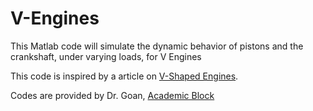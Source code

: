 # V-Engines
This Matlab code will simulate the dynamic behavior of pistons and the crankshaft, under varying loads, for V Engines

This code is inspired by a article on <a href="https://www.academicblock.com/technology/car-engine-technology/v-shaped-engines">V-Shaped Engines</a>.

Codes are provided by Dr. Goan, <a href="https://www.academicblock.com/">Academic Block</a>

